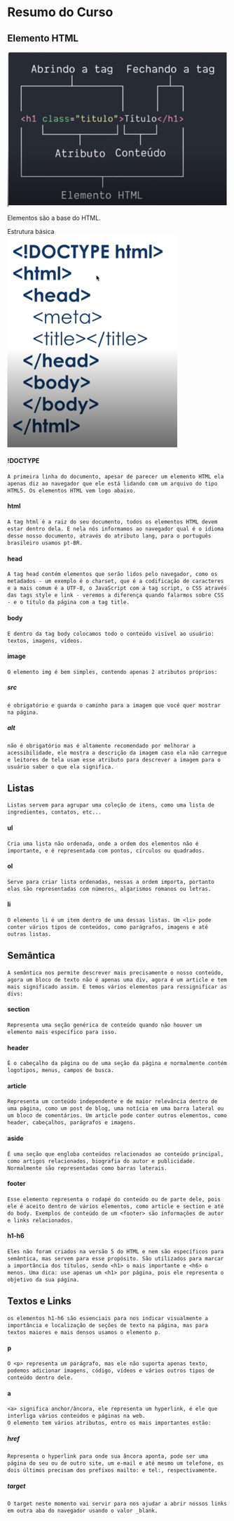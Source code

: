 # Resumo do Curso

## Elemento HTML

![](./imagens/elemento-html.png)   

Elementos são a base do HTML.   

Estrutura básica    
![](./imagens/estrutura-basica.png)   

#### !DOCTYPE 
    A primeira linha do documento, apesar de parecer um elemento HTML ela apenas diz ao navegador que ele está lidando com um arquivo do tipo HTML5. Os elementos HTML vem logo abaixo.   

#### html 
    A tag html é a raiz do seu documento, todos os elementos HTML devem estar dentro dela. E nela nós informamos ao navegador qual é o idioma desse nosso documento, através do atributo lang, para o português brasileiro usamos pt-BR.   

#### head 
    A tag head contém elementos que serão lidos pelo navegador, como os metadados - um exemplo é o charset, que é a codificação de caracteres e a mais comum é a UTF-8, o JavaScript com a tag script, o CSS através das tags style e link - veremos a diferença quando falarmos sobre CSS - e o título da página com a tag title.   

#### body 
    E dentro da tag body colocamos todo o conteúdo visível ao usuário: textos, imagens, vídeos.   

#### image
    O elemento img é bem simples, contendo apenas 2 atributos próprios:

##### **src** 
    é obrigatório e guarda o caminho para a imagem que você quer mostrar na página.

##### **alt** 
    não é obrigatório mas é altamente recomendado por melhorar a acessibilidade, ele mostra a descrição da imagem caso ela não carregue e leitores de tela usam esse atributo para descrever a imagem para o usuário saber o que ela significa.

## Listas
    Listas servem para agrupar uma coleção de itens, como uma lista de ingredientes, contatos, etc...   

#### **ul**
    Cria uma lista não ordenada, onde a ordem dos elementos não é importante, e é representada com pontos, círculos ou quadrados.

#### **ol**
    Serve para criar lista ordenadas, nessas a ordem importa, portanto elas são representadas com números, algarismos romanos ou letras.

#### **li**
    O elemento li é um item dentro de uma dessas listas. Um <li> pode conter vários tipos de conteúdos, como parágrafos, imagens e até outras listas.

## Semântica
    A semântica nos permite descrever mais precisamente o nosso conteúdo, agora um bloco de texto não é apenas uma div, agora é um article e tem mais significado assim. E temos vários elementos para ressignificar as divs:   

#### **section**   
    Representa uma seção genérica de conteúdo quando não houver um elemento mais específico para isso.   
    
#### **header**   
    É o cabeçalho da página ou de uma seção da página e normalmente contém logotipos, menus, campos de busca.   
    
#### **article**   
    Representa um conteúdo independente e de maior relevância dentro de uma página, como um post de blog, uma notícia em uma barra lateral ou um bloco de comentários. Um article pode conter outros elementos, como header, cabeçalhos, parágrafos e imagens.   
    
#### **aside**   
    É uma seção que engloba conteúdos relacionados ao conteúdo principal, como artigos relacionados, biografia do autor e publicidade. Normalmente são representadas como barras laterais.   
    
#### **footer**   
    Esse elemento representa o rodapé do conteúdo ou de parte dele, pois ele é aceito dentro de vários elementos, como article e section e até do body. Exemplos de conteúdo de um <footer> são informações de autor e links relacionados.   
    
#### **h1-h6**     
    Eles não foram criados na versão 5 do HTML e nem são específicos para semântica, mas servem para esse propósito. São utilizados para marcar a importância dos títulos, sendo <h1> o mais importante e <h6> o menos. Uma dica: use apenas um <h1> por página, pois ele representa o objetivo da sua página.    

## Textos e Links
    os elementos h1-h6 são essenciais para nos indicar visualmente a importância e localização de seções de texto na página, mas para textos maiores e mais densos usamos o elemento p.

#### **p**
    O <p> representa um parágrafo, mas ele não suporta apenas texto, podemos adicionar imagens, código, vídeos e vários outros tipos de conteúdo dentro dele.

#### **a**
    <a> significa anchor/âncora, ele representa um hyperlink, é ele que interliga vários conteúdos e páginas na web.  
    O elemento tem vários atributos, entro os mais importantes estão:   
##### **href**
    Representa o hyperlink para onde sua âncora aponta, pode ser uma página do seu ou de outro site, um e-mail e até mesmo um telefone, os dois últimos precisam dos prefixos mailto: e tel:, respectivamente.   
##### **target**
    O target neste momento vai servir para nos ajudar a abrir nossos links em outra aba do navegador usando o valor _blank.